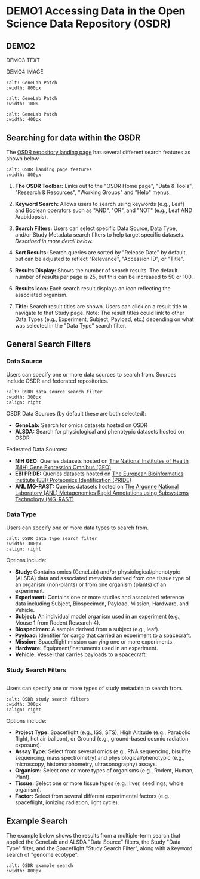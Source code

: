 # DEMO1 Accessing Data in the Open Science Data Repository (OSDR)  

## DEMO2


DEMO3 TEXT

DEMO4 IMAGE
```{image} ../../_static/images/GeneLab_patch.png
:alt: GeneLab Patch
:width: 800px
```
```{image} ../../_static/images/GeneLab_patch.png
:alt: GeneLab Patch
:width: 100%
```
```{image} ../../_static/images/GeneLab_patch.png
:alt: GeneLab Patch
:width: 400px
```

## Searching for data within the OSDR  

The [OSDR repository landing page](https://osdr.nasa.gov/bio/repo) has several different search features as shown below.  

```{image} ../../_static/images/osdr-landing-page-features.png
:alt: OSDR landing page features
:width: 800px
```

1. **The OSDR Toolbar:** Links out to the "OSDR Home page", "Data & Tools", "Research & Resources", "Working Groups" and "Help" menus.  

2. **Keyword Search:** Allows users to search using keywords (e.g., Leaf) and Boolean operators such as "AND", "OR", and "NOT" (e.g., Leaf AND Arabidopsis).  

3. **Search Filters:** Users can select specific Data Source, Data Type, and/or Study Metadata search filters to help target specific datasets. *Described in more detail below.*  

4. **Sort Results:** Search queries are sorted by "Release Date" by default, but can be adjusted to reflect "Relevance", "Accession ID", or "Title".  

5. **Results Display:** Shows the number of search results. The default number of results per page is 25, but this can be increased to 50 or 100.  

6. **Results Icon:** Each search result displays an icon reflecting the associated organism.  

7. **Title:** Search result titles are shown. Users can click on a result title to navigate to that Study page.
   Note: The result titles could link to other Data Types (e.g., Experiment, Subject, Payload, etc.) depending on what was selected in the "Data Type" search filter.  

## General Search Filters  

### Data Source  

Users can specify one or more data sources to search from. Sources include OSDR and federated repositories.  

```{image} ../../_static/images/osdr-data-source-search-filter.png
:alt: OSDR data source search filter
:width: 300px
:align: right
```

OSDR Data Sources (by default these are both selected):  

- **GeneLab:** Search for omics datasets hosted on OSDR  
- **ALSDA:** Search for physiological and phenotypic datasets hosted on OSDR  

Federated Data Sources:  

- **NIH GEO:** Queries datasets hosted on [The National Institutes of Health (NIH) Gene Expression Omnibus (GEO)](https://www.ncbi.nlm.nih.gov/geo/)  
- **EBI PRIDE:** Queries datasets hosted on [The European Bioinformatics Institute (EBI) Proteomics Identification (PRIDE)](https://www.ebi.ac.uk/pride/archive/)  
- **ANL MG-RAST:** Queries datasets hosted on [The Argonne National Laboratory (ANL) Metagenomics Rapid Annotations using Subsystems Technology (MG-RAST)](http://metagenomics.anl.gov/)  

### Data Type  

Users can specify one or more data types to search from.   

```{image} ../../_static/images/osdr-data-type-search-filter.png
:alt: OSDR data type search filter
:width: 300px
:align: right
```

Options include:  

- **Study:** Contains omics (GeneLab) and/or physiological/phenotypic (ALSDA) data and associated metadata derived from one tissue type of an organism (non-plants) or from one organism (plants) of an experiment.  
- **Experiment:** Contains one or more studies and associated reference data including Subject, Biospecimen, Payload, Mission, Hardware, and Vehicle.  
- **Subject:** An individual model organism used in an experiment (e.g., Mouse 1 from Rodent Research 4).  
- **Biospecimen:** A sample derived from a subject (e.g., leaf).  
- **Payload:** Identifier for cargo that carried an experiment to a spacecraft.  
- **Mission:** Spaceflight mission carrying one or more experiments.  
- **Hardware:** Equipment/instruments used in an experiment.  
- **Vehicle:** Vessel that carries payloads to a spacecraft.  

### Study Search Filters  

<div style="overflow: auto; margin-bottom: 20px;">

Users can specify one or more types of study metadata to search from.  

```{image} ../../_static/images/osdr-study-search-filters.png
:alt: OSDR study search filters
:width: 300px
:align: right
```

Options include:  

- **Project Type:** Spaceflight (e.g., ISS, STS), High Altitude (e.g., Parabolic flight, hot air balloon), or Ground (e.g., ground-based cosmic radiation exposure).  
- **Assay Type:** Select from several omics (e.g., RNA sequencing, bisulfite sequencing, mass spectrometry) and physiological/phenotypic (e.g., microscopy, histomorphometry, ultrasonography) assays.  
- **Organism:** Select one or more types of organisms (e.g., Rodent, Human, Plant).  
- **Tissue:** Select one or more tissue types (e.g., liver, seedlings, whole organism).  
- **Factor:** Select from several different experimental factors (e.g., spaceflight, ionizing radiation, light cycle).  

<div style="clear:both"></div>

## Example Search  

The example below shows the results from a multiple-term search that applied the GeneLab and ALSDA "Data Source" filters, the Study "Data Type" filter, and the Spaceflight "Study Search Filter", along with a keyword search of "genome ecotype".  

```{image} ../../_static/images/osdr-example-search.png
:alt: OSDR example search
:width: 800px
```
